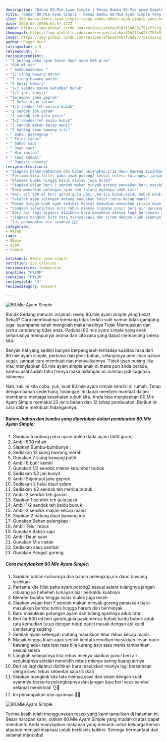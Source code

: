 ```yaml
---
description: "Bahan 80.Mie Ayam Simple | Resep Bumbu 80.Mie Ayam Simple Yang Mudah Dan Praktis"
title: "Bahan 80.Mie Ayam Simple | Resep Bumbu 80.Mie Ayam Simple Yang Mudah Dan Praktis"
slug: 389-bahan-80mie-ayam-simple-resep-bumbu-80mie-ayam-simple-yang-mudah-dan-praktis
date: 2020-05-10T06:51:57.472Z
image: https://img-global.cpcdn.com/recipes/afa6ac01b7f3ad23/751x532cq70/80mie-ayam-simple-foto-resep-utama.jpg
thumbnail: https://img-global.cpcdn.com/recipes/afa6ac01b7f3ad23/751x532cq70/80mie-ayam-simple-foto-resep-utama.jpg
cover: https://img-global.cpcdn.com/recipes/afa6ac01b7f3ad23/751x532cq70/80mie-ayam-simple-foto-resep-utama.jpg
author: Roger Hunt
ratingvalue: 4.5
reviewcount: 3
recipeingredient:
- "5 potong paha ayam boleh dada ayam 500 gram"
- "600 ml air"
- " Bumbubumbunya "
- "12 siung bawang merah"
- "7 siung bawang putih"
- "6 butir kemiri"
- "1/2 sendok makan ketumbar bubuk"
- "1/2 jari kunyit"
- "Sejempol jahe geprek"
- "2 helai daun salam"
- "1/2 sendok teh merica bubuk"
- "2 sendok teh garam"
- "1 sendok teh gula pasir"
- "1/2 sendok teh kaldu bubuk"
- "2 sendok makan kecap manis"
- "2 batang daun bawang iris"
- " Bahan pelengkap "
- " Telur rebus"
- " Bakso sapi"
- " Daun sawi"
- " Mie instan"
- " saus sambal"
- " Pangsit goreng"
recipeinstructions:
- "Siapkan bahan-bahannya dan bahan pelengkap,iris daun bawang sisihkan"
- "Pertama kita fillet paha ayam potong2 sesuai selera tulangnya jangan dibuang ya heheheh lumayan biar berkaldu kuahnya"
- "Blender bumbu hingga halus diulek juga boleh"
- "Siapkan wajan beri 7 sendok makan minyak goreng panaskan baru masukkan bumbu tumis hingga harum dan berminyak"
- "Baru masukkan potongan ayam dan tulang ayamnya aduk rata"
- "Beri air 600 ml beri garam,gula pasir,merica bubuk,kaldu bubuk aduk rata kemudian tutup dengan tutup panci masak dengan api kecil cenderung sedang"
- "Setelah ayam setengah matang masukkan telur rebus kecap manis"
- "Masak hingga kuah agak sedikit kental kemudian masukkan irisan daun bawang aduk rata test rasa bila kurang asin atau manis tambahkan sesuai selera"
- "Langkah selanjutnya kita rebus mienya siapkan panci beri air secukupnya setelah mendidih rebus mienya saring buang airnya"
- "Beri air lagi dipanci didihkan baru masukkan mienya lagi bersamaan denga sawi rebus sebentar saja tiriskan"
- "Siapkan mangkok kita tata mienya,sawi dan siram dengan kuah ayamnya berserta pelengkapnya dan jangan lupa beri saus sambal selamat menikmati 👌🤗"
- "Ini penampakan mie ayamnya 🤭😄"
categories:
- Resep
tags:
- 80mie
- ayam
- simple

katakunci: 80mie ayam simple 
nutrition: 236 calories
recipecuisine: Indonesian
preptime: "PT29M"
cooktime: "PT42M"
recipeyield: "4"
recipecategory: Dessert

---
```



![80.Mie Ayam Simple](https://img-global.cpcdn.com/recipes/afa6ac01b7f3ad23/751x532cq70/80mie-ayam-simple-foto-resep-utama.jpg)

Bunda Sedang mencari inspirasi resep 80.mie ayam simple yang Lezat Sekali? Cara membuatnya memang tidak terlalu sulit namun tidak gampang juga. seumpama salah mengolah maka hasilnya Tidak Memuaskan dan justru cenderung tidak enak. Padahal 80.mie ayam simple yang enak seharusnya mempunyai aroma dan cita rasa yang dapat memancing selera kita.

Banyak hal yang sedikit banyak berpengaruh terhadap kualitas rasa dari 80.mie ayam simple, pertama dari jenis bahan, selanjutnya pemilihan bahan segar, sampai cara membuat dan menyajikannya. Tidak usah pusing jika mau menyiapkan 80.mie ayam simple enak di mana pun anda berada, karena asal sudah tahu triknya maka hidangan ini mampu jadi suguhan istimewa.




Nah, kali ini kita coba, yuk, buat 80.mie ayam simple sendiri di rumah. Tetap dengan bahan sederhana, hidangan ini dapat memberi manfaat dalam membantu menjaga kesehatan tubuh kita. Anda bisa menyiapkan 80.Mie Ayam Simple memakai 23 jenis bahan dan 12 tahap pembuatan. Berikut ini cara dalam membuat hidangannya.

<!--inarticleads1-->

##### Bahan-bahan dan bumbu yang diperlukan dalam pembuatan 80.Mie Ayam Simple:

1. Siapkan 5 potong paha ayam boleh dada ayam (500 gram)
1. Ambil 600 ml air
1. Siapkan  Bumbu-bumbunya :
1. Sediakan 12 siung bawang merah
1. Gunakan 7 siung bawang putih
1. Ambil 6 butir kemiri
1. Gunakan 1/2 sendok makan ketumbar bubuk
1. Sediakan 1/2 jari kunyit
1. Ambil Sejempol jahe geprek
1. Sediakan 2 helai daun salam
1. Sediakan 1/2 sendok teh merica bubuk
1. Ambil 2 sendok teh garam
1. Siapkan 1 sendok teh gula pasir
1. Ambil 1/2 sendok teh kaldu bubuk
1. Ambil 2 sendok makan kecap manis
1. Siapkan 2 batang daun bawang iris
1. Gunakan  Bahan pelengkap :
1. Ambil  Telur rebus
1. Gunakan  Bakso sapi
1. Ambil  Daun sawi
1. Gunakan  Mie instan
1. Sediakan  saus sambal
1. Gunakan  Pangsit goreng




<!--inarticleads2-->

##### Cara menyiapkan 80.Mie Ayam Simple:

1. Siapkan bahan-bahannya dan bahan pelengkap,iris daun bawang sisihkan
1. Pertama kita fillet paha ayam potong2 sesuai selera tulangnya jangan dibuang ya heheheh lumayan biar berkaldu kuahnya
1. Blender bumbu hingga halus diulek juga boleh
1. Siapkan wajan beri 7 sendok makan minyak goreng panaskan baru masukkan bumbu tumis hingga harum dan berminyak
1. Baru masukkan potongan ayam dan tulang ayamnya aduk rata
1. Beri air 600 ml beri garam,gula pasir,merica bubuk,kaldu bubuk aduk rata kemudian tutup dengan tutup panci masak dengan api kecil cenderung sedang
1. Setelah ayam setengah matang masukkan telur rebus kecap manis
1. Masak hingga kuah agak sedikit kental kemudian masukkan irisan daun bawang aduk rata test rasa bila kurang asin atau manis tambahkan sesuai selera
1. Langkah selanjutnya kita rebus mienya siapkan panci beri air secukupnya setelah mendidih rebus mienya saring buang airnya
1. Beri air lagi dipanci didihkan baru masukkan mienya lagi bersamaan denga sawi rebus sebentar saja tiriskan
1. Siapkan mangkok kita tata mienya,sawi dan siram dengan kuah ayamnya berserta pelengkapnya dan jangan lupa beri saus sambal selamat menikmati 👌🤗
1. Ini penampakan mie ayamnya 🤭😄
<img src="//assets-global.cpcdn.com/assets/icons/button_play-2c75c40dde080a61004c1f40b05d8f140eaff45d7e9e6481dc71c63d2e7c4909.png" alt="80.Mie Ayam Simple">



Terima kasih telah menggunakan resep yang kami tampilkan di halaman ini. Besar harapan kami, olahan 80.Mie Ayam Simple yang mudah di atas dapat membantu Anda menyiapkan makanan yang menarik untuk keluarga/teman ataupun menjadi inspirasi untuk berbisnis kuliner. Semoga bermanfaat dan selamat mencoba!

